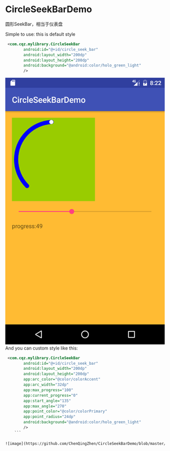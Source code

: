# CircleSeekBarDemo
圆形SeekBar，相当于仪表盘

Simple to use:
this is default style
```xml
 <com.cqz.mylibrary.CircleSeekBar
        android:id="@+id/circle_seek_bar"
        android:layout_width="200dp"
        android:layout_height="200dp"
        android:background="@android:color/holo_green_light"
        />
```

![image](https://github.com/ChenQingZhen/CircleSeekBarDemo/blob/master/Screenshot/Screenshot_1481703757.png)
<br/>
And you can custom style
like this:
```xml
 <com.cqz.mylibrary.CircleSeekBar
        android:id="@+id/circle_seek_bar"
        android:layout_width="200dp"
        android:layout_height="200dp"
        app:arc_color="@color/colorAccent"
        app:arc_width="32dp"
        app:max_progress="100"
        app:current_progress="0"
        app:start_angle="135"
        app:max_angle="270"
        app:point_color="@color/colorPrimary"
        app:point_radius="24dp"
        android:background="@android:color/holo_green_light"
        />
    ```
    
![image](https://github.com/ChenQingZhen/CircleSeekBarDemo/blob/master/Screenshot/Screenshot_custom.png)
  
